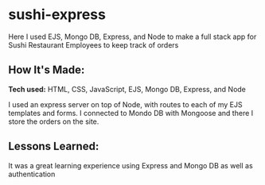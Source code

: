 # sushi-express
Here I used EJS, Mongo DB, Express, and Node to make a full stack app for Sushi Restaurant Employees to keep track of orders

## How It's Made:

**Tech used:** HTML, CSS, JavaScript, EJS, Mongo DB, Express, and Node

I used an express server on top of Node, with routes to each of my EJS templates and forms. I connected to Mondo DB with Mongoose and there I store the orders on the site. 

## Lessons Learned:

It was a great learning experience using Express and Mongo DB as well as authentication
